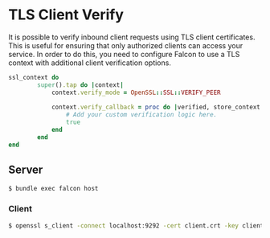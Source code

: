 # TLS Client Verify

It is possible to verify inbound client requests using TLS client certificates. This is useful for ensuring that only authorized clients can access your service. In order to do this, you need to configure Falcon to use a TLS context with additional client verification options.

```ruby
ssl_context do
		super().tap do |context|
			context.verify_mode = OpenSSL::SSL::VERIFY_PEER
			
			context.verify_callback = proc do |verified, store_context|
				# Add your custom verification logic here.
				true
			end
		end
end
```

## Server

``` bash
$ bundle exec falcon host
```

### Client

``` bash
$ openssl s_client -connect localhost:9292 -cert client.crt -key client.key
```

